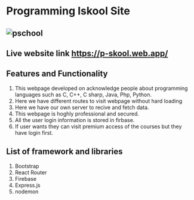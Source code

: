 # Programming Iskool Site

## ![pschool](https://user-images.githubusercontent.com/108428136/205125438-91e75e9a-c04f-43ed-ae31-830ffb245937.jpg)
## Live website link https://p-skool.web.app/

## Features and Functionality

1. This webpage developed on acknowledge people about programming languages such as C, C++, C sharp, Java, Php, Python.
2. Here we have different routes to visit webpage without hard loading
3. Here we have our own server to recive and fetch data.
4. This webpage is hoghly professional and secured.
5. All the user login information is stored in firbase.
6. If user wants they can visit premium access of the courses but they have login first.


## List of framework and libraries

1. Bootstrap
2. React Router
3. Firebase
4. Express.js
5. nodemon
